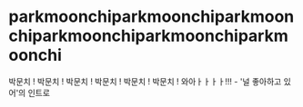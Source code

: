 # parkmoonchiparkmoonchiparkmoonchiparkmoonchiparkmoonchiparkmoonchi
박문치 ! 박문치 ! 박문치 ! 박문치 ! 박문치 ! 박문치 ! 와아ㅏㅏㅏㅏ!!! - '널 좋아하고 있어'의 인트로
